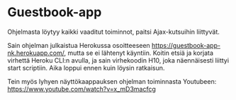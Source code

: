 # Guestbook-app

Ohjelmasta löytyy kaikki vaaditut toiminnot, paitsi Ajax-kutsuihin liittyvät.

Sain ohjelman julkaistua Herokussa osoitteeseen https://guestbook-app-nk.herokuapp.com/, mutta se ei lähtenyt käyntiin. 
Koitin etsiä ja korjata virhettä Heroku CLI:n avulla, ja sain virhekoodin H10, joka näennäisesti liittyi start scriptiin. Aika loppui ennen kuin löysin ratkaisun.

Tein myös lyhyen näyttökaappauksen ohjelman toiminnasta Youtubeen: https://www.youtube.com/watch?v=x_mD3macfcg
